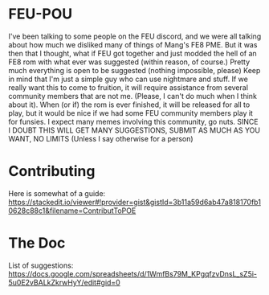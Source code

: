 # FEU-POU
I've been talking to some people on the FEU discord, and we were all talking about how much we disliked many of things of Mang's FE8 PME. But it was then that I thought, what if FEU got together and just modded the hell of an FE8 rom with what ever was suggested (within reason, of course.)  Pretty much everything is open to be suggested (nothing impossible, please)  Keep in mind that I'm just a simple guy who can use nightmare and stuff. If we really want this to come to fruition, it will require assistance from several community members that are not me. (Please, I can't do much when I think about it).  When (or if) the rom is ever finished, it will be released for all to play, but it would be nice if we had some FEU community members play it for funsies.  I expect many memes involving this community, go nuts.  SINCE I DOUBT THIS WILL GET MANY SUGGESTIONS, SUBMIT AS MUCH AS YOU WANT, NO LIMITS (Unless I say otherwise for a person)

# Contributing
Here is somewhat of a guide: https://stackedit.io/viewer#!provider=gist&gistId=3b11a59d6ab47a818170fb10628c88c1&filename=ContributToPOE

# The Doc
List of suggestions: https://docs.google.com/spreadsheets/d/1WmfBs79M_KPgqfzvDnsL_sZ5i-5u0E2vBALkZkrwHyY/edit#gid=0
